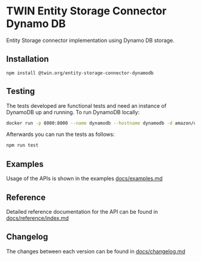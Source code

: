 # TWIN Entity Storage Connector Dynamo DB

Entity Storage connector implementation using Dynamo DB storage.

## Installation

```shell
npm install @twin.org/entity-storage-connector-dynamodb
```

## Testing

The tests developed are functional tests and need an instance of DynamoDB up and running. To run DynamoDB locally:

```sh
docker run -p 8000:8000 --name dynamodb --hostname dynamodb -d amazon/dynamodb-local
```

Afterwards you can run the tests as follows:

```sh
npm run test
```

## Examples

Usage of the APIs is shown in the examples [docs/examples.md](docs/examples.md)

## Reference

Detailed reference documentation for the API can be found in [docs/reference/index.md](docs/reference/index.md)

## Changelog

The changes between each version can be found in [docs/changelog.md](docs/changelog.md)
